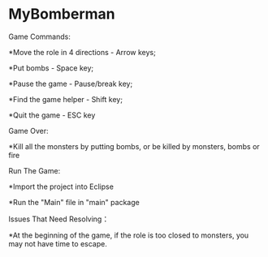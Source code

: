 # MyBomberman

Game Commands:

  *Move the role in 4 directions - Arrow keys; 
  
  *Put bombs	- Space key; 
  
  *Pause the game	- Pause/break key; 
  
  *Find the game helper	- Shift key; 
  
  *Quit the game	- ESC key
  

Game Over:

  *Kill all the monsters by putting bombs, or be killed by monsters, bombs or fire
  

Run The Game:

  *Import the project into Eclipse
  
  *Run the "Main" file in "main" package
  
  
Issues That Need Resolving：

  *At the beginning of the game, if the role is too closed to monsters, you may not have time to escape.
